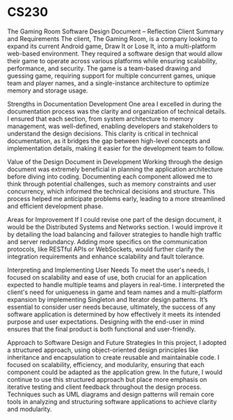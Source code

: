 # CS230
The Gaming Room Software Design Document – Reflection
Client Summary and Requirements
The client, The Gaming Room, is a company looking to expand its current Android game, Draw It or Lose It, into a multi-platform web-based environment. They required a software design that would allow their game to operate across various platforms while ensuring scalability, performance, and security. The game is a team-based drawing and guessing game, requiring support for multiple concurrent games, unique team and player names, and a single-instance architecture to optimize memory and storage usage.

Strengths in Documentation Development
One area I excelled in during the documentation process was the clarity and organization of technical details. I ensured that each section, from system architecture to memory management, was well-defined, enabling developers and stakeholders to understand the design decisions. This clarity is critical in technical documentation, as it bridges the gap between high-level concepts and implementation details, making it easier for the development team to follow.

Value of the Design Document in Development
Working through the design document was extremely beneficial in planning the application architecture before diving into coding. Documenting each component allowed me to think through potential challenges, such as memory constraints and user concurrency, which informed the technical decisions and structure. This process helped me anticipate problems early, leading to a more streamlined and efficient development phase.

Areas for Improvement
If I could revise one part of the design document, it would be the Distributed Systems and Networks section. I would improve it by detailing the load balancing and failover strategies to handle high traffic and server redundancy. Adding more specifics on the communication protocols, like RESTful APIs or WebSockets, would further clarify the integration requirements and enhance scalability and fault tolerance.

Interpreting and Implementing User Needs
To meet the user's needs, I focused on scalability and ease of use, both crucial for an application expected to handle multiple teams and players in real-time. I interpreted the client's need for uniqueness in game and team names and a multi-platform expansion by implementing Singleton and Iterator design patterns. It’s essential to consider user needs because, ultimately, the success of any software application is determined by how effectively it meets its intended purpose and user expectations. Designing with the end-user in mind ensures that the final product is both functional and user-friendly.

Approach to Software Design and Future Strategies
In this project, I adopted a structured approach, using object-oriented design principles like inheritance and encapsulation to create reusable and maintainable code. I focused on scalability, efficiency, and modularity, ensuring that each component could be adapted as the application grew. In the future, I would continue to use this structured approach but place more emphasis on iterative testing and client feedback throughout the design process. Techniques such as UML diagrams and design patterns will remain core tools in analyzing and structuring software applications to achieve clarity and modularity.
